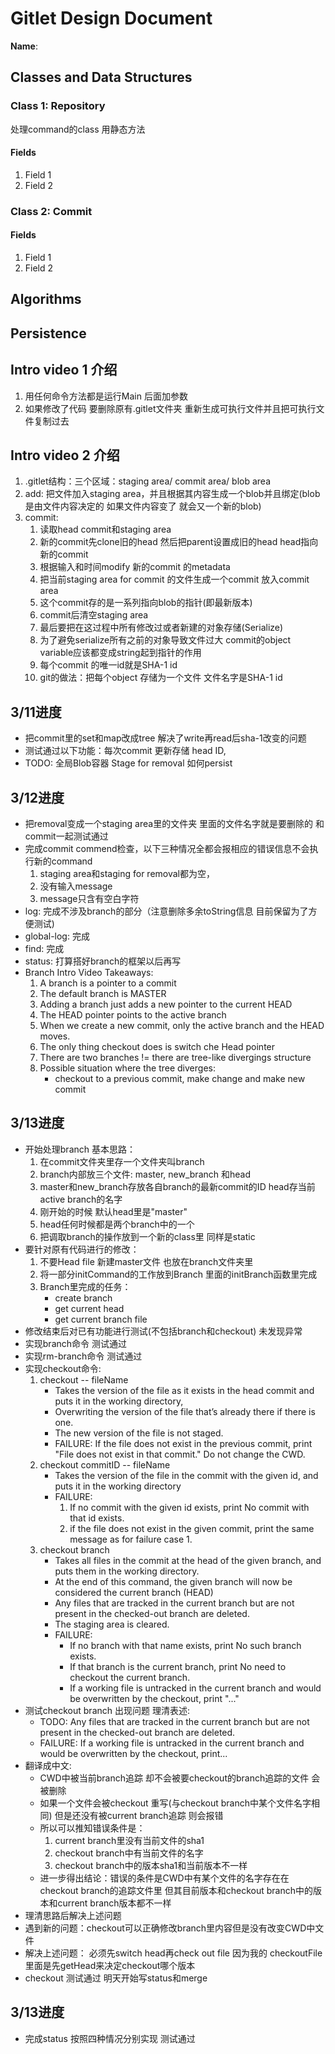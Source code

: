 # Gitlet Design Document

**Name**:

## Classes and Data Structures

### Class 1: Repository
处理command的class 用静态方法

#### Fields

1. Field 1
2. Field 2


### Class 2: Commit

#### Fields

1. Field 1
2. Field 2


## Algorithms

## Persistence

## Intro video 1 介绍
1. 用任何命令方法都是运行Main 后面加参数
2. 如果修改了代码 要删除原有.gitlet文件夹 重新生成可执行文件并且把可执行文件复制过去
## Intro video 2 介绍
1. .gitlet结构：三个区域：staging area/ commit area/ blob area
2. add: 把文件加入staging area，并且根据其内容生成一个blob并且绑定(blob是由文件内容决定的 如果文件内容变了 就会又一个新的blob)
3. commit: 
   1. 读取head commit和staging area
   2. 新的commit先clone旧的head 然后把parent设置成旧的head head指向新的commit
   3. 根据输入和时间modify 新的commit 的metadata
   4. 把当前staging area for commit 的文件生成一个commit 放入commit area
   5. 这个commit存的是一系列指向blob的指针(即最新版本)
   6. commit后清空staging area
   7. 最后要把在这过程中所有修改过或者新建的对象存储(Serialize)
   8. 为了避免serialize所有之前的对象导致文件过大 commit的object variable应该都变成string起到指针的作用
   9. 每个commit 的唯一id就是SHA-1 id
   10. git的做法：把每个object 存储为一个文件 文件名字是SHA-1 id


## 3/11进度
* 把commit里的set和map改成tree 解决了write再read后sha-1改变的问题
* 测试通过以下功能：每次commit 更新存储 head ID, 
* TODO: 全局Blob容器 Stage for removal 如何persist

## 3/12进度
* 把removal变成一个staging area里的文件夹 里面的文件名字就是要删除的 和commit一起测试通过
* 完成commit commend检查，以下三种情况全都会报相应的错误信息不会执行新的command
  1. staging area和staging for removal都为空，
  2. 没有输入message
  3. message只含有空白字符
* log: 完成不涉及branch的部分（注意删除多余toString信息 目前保留为了方便测试)
* global-log: 完成
* find: 完成
* status: 打算搭好branch的框架以后再写
* Branch Intro Video Takeaways:
  1. A branch is a pointer to a commit
  2. The default branch is MASTER
  3. Adding a branch just adds a new pointer to the current HEAD
  4. The HEAD pointer points to the active branch
  5. When we create a new commit, only the active branch and the HEAD moves.
  6. The only thing checkout does is switch che Head pointer
  7. There are two branches != there are tree-like divergings structure
  8. Possible situation where the tree diverges:
     * checkout to a previous commit, make change and make new commit

## 3/13进度
* 开始处理branch 基本思路：
    1. 在commit文件夹里存一个文件夹叫branch
    2. branch内部放三个文件: master, new_branch 和head
    3. master和new_branch存放各自branch的最新commit的ID head存当前active branch的名字
    4. 刚开始的时候 默认head里是"master"
    5. head任何时候都是两个branch中的一个
    6. 把调取branch的操作放到一个新的class里 同样是static
* 要针对原有代码进行的修改：
    1. 不要Head file 新建master文件 也放在branch文件夹里 
    2. 将一部分initCommand的工作放到Branch 里面的initBranch函数里完成
    3. Branch里完成的任务：
       * create branch
       * get current head
       * get current branch file
* 修改结束后对已有功能进行测试(不包括branch和checkout) 未发现异常
* 实现branch命令 测试通过
* 实现rm-branch命令 测试通过
* 实现checkout命令:
    1. checkout -- fileName
       * Takes the version of the file as it exists in the head commit and puts it in the working directory, 
       * Overwriting the version of the file that’s already there if there is one. 
       * The new version of the file is not staged.
       * FAILURE: If the file does not exist in the previous commit, print "File does not exist in that commit." Do not change the CWD.
    2. checkout commitID -- fileName
       * Takes the version of the file in the commit with the given id, and puts it in the working directory
       * FAILURE:
         1. If no commit with the given id exists, print No commit with that id exists.
         2. if the file does not exist in the given commit, print the same message as for failure case 1.
    3. checkout branch
       * Takes all files in the commit at the head of the given branch, and puts them in the working directory.
       * At the end of this command, the given branch will now be considered the current branch (HEAD)
       * Any files that are tracked in the current branch but are not present in the checked-out branch are deleted.
       * The staging area is cleared.
       * FAILURE: 
         * If no branch with that name exists, print No such branch exists.
         * If that branch is the current branch, print No need to checkout the current branch.
         * If a working file is untracked in the current branch and would be overwritten by the checkout, print "..."
* 测试checkout branch 出现问题 理清表述:
    * TODO: Any files that are tracked in the current branch but are not present in the checked-out branch are deleted.
    * FAILURE: If a working file is untracked in the current branch and would be overwritten by the checkout, print...
* 翻译成中文:
    * CWD中被当前branch追踪 却不会被要checkout的branch追踪的文件 会被删除
    * 如果一个文件会被checkout 重写(与checkout branch中某个文件名字相同) 但是还没有被current branch追踪 则会报错
    * 所以可以推知错误条件是：
      1. current branch里没有当前文件的sha1
      2. checkout branch中有当前文件的名字
      3. checkout branch中的版本sha1和当前版本不一样
    * 进一步得出结论：错误的条件是CWD中有某个文件的名字存在在checkout branch的追踪文件里 但其目前版本和checkout branch中的版本和current branch版本都不一样
* 理清思路后解决上述问题 
* 遇到新的问题：checkout可以正确修改branch里内容但是没有改变CWD中文件
* 解决上述问题： 必须先switch head再check out file 因为我的 checkoutFile里面是先getHead来决定checkout哪个版本
* checkout 测试通过 明天开始写status和merge


## 3/13进度
* 完成status 按照四种情况分别实现 测试通过





